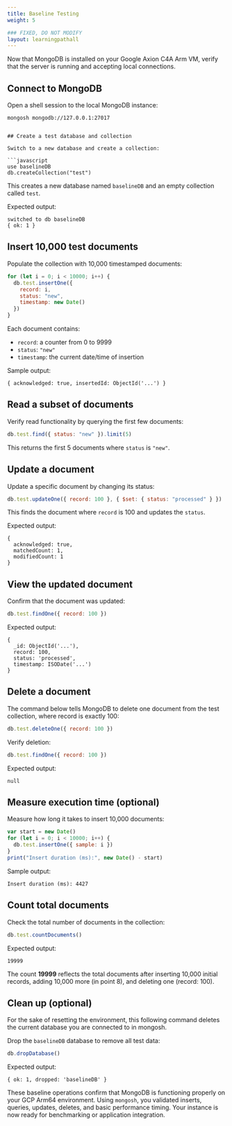 ```yaml
---
title: Baseline Testing
weight: 5

### FIXED, DO NOT MODIFY
layout: learningpathall
---
```


Now that MongoDB is installed on your Google Axion C4A Arm VM, verify that the server is running and accepting local connections.

## Connect to MongoDB

Open a shell session to the local MongoDB instance:

```console
mongosh mongodb://127.0.0.1:27017


## Create a test database and collection

Switch to a new database and create a collection:

```javascript
use baselineDB
db.createCollection("test")
```

This creates a new database named `baselineDB` and an empty collection called `test`.

Expected output:

```output
switched to db baselineDB
{ ok: 1 }
```

## Insert 10,000 test documents

Populate the collection with 10,000 timestamped documents:

```javascript
for (let i = 0; i < 10000; i++) {
  db.test.insertOne({
    record: i,
    status: "new",
    timestamp: new Date()
  })
}
```

Each document contains:
- `record`: a counter from 0 to 9999
- `status`: `"new"`
- `timestamp`: the current date/time of insertion

Sample output:

```output
{ acknowledged: true, insertedId: ObjectId('...') }
```

## Read a subset of documents

Verify read functionality by querying the first few documents:

```javascript
db.test.find({ status: "new" }).limit(5)
```

This returns the first 5 documents where `status` is `"new"`.

## Update a document

Update a specific document by changing its status:

```javascript
db.test.updateOne({ record: 100 }, { $set: { status: "processed" } })
```

This finds the document where `record` is 100 and updates the `status`.

Expected output:

```output
{
  acknowledged: true,
  matchedCount: 1,
  modifiedCount: 1
}
```

## View the updated document

Confirm that the document was updated:

```javascript
db.test.findOne({ record: 100 })
```

Expected output:

```output
{
  _id: ObjectId('...'),
  record: 100,
  status: 'processed',
  timestamp: ISODate('...')
}
```

## Delete a document

The command below tells MongoDB to delete one document from the test collection, where record is exactly 100:

```javascript
db.test.deleteOne({ record: 100 })
```

Verify deletion:

```javascript
db.test.findOne({ record: 100 })
```

Expected output:

```output
null
```

## Measure execution time (optional)

Measure how long it takes to insert 10,000 documents:

```javascript
var start = new Date()
for (let i = 0; i < 10000; i++) {
  db.test.insertOne({ sample: i })
}
print("Insert duration (ms):", new Date() - start)
```

Sample output:

```output
Insert duration (ms): 4427
```

## Count total documents

Check the total number of documents in the collection:

```javascript
db.test.countDocuments()
```

Expected output:

```output
19999
```

The count **19999** reflects the total documents after inserting 10,000 initial records, adding 10,000 more (in point 8), and deleting one (record: 100).


## Clean up (optional)

For the sake of resetting the environment, this following command deletes the current database you are connected to in mongosh. 

Drop the `baselineDB` database to remove all test data:

```javascript
db.dropDatabase()
```

Expected output:

```output
{ ok: 1, dropped: 'baselineDB' }
```

These baseline operations confirm that MongoDB is functioning properly on your GCP Arm64 environment. Using `mongosh`, you validated inserts, queries, updates, deletes, and basic performance timing. Your instance is now ready for benchmarking or application integration.